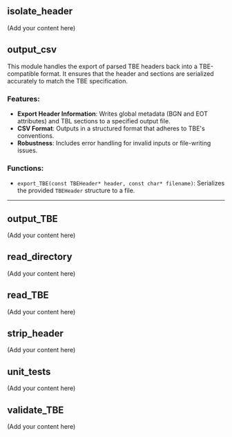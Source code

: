 ## isolate_header

(Add your content here)

## output_csv

This module handles the export of parsed TBE headers back into a TBE-compatible format. It ensures that the header and sections are serialized accurately to match the TBE specification.

### Features:
- **Export Header Information**: Writes global metadata (BGN and EOT attributes) and TBL sections to a specified output file.
- **CSV Format**: Outputs in a structured format that adheres to TBE's conventions.
- **Robustness**: Includes error handling for invalid inputs or file-writing issues.

### Functions:
- `export_TBE(const TBEHeader* header, const char* filename)`: Serializes the provided `TBEHeader` structure to a file.

---

## output_TBE

(Add your content here)

## read_directory

(Add your content here)

## read_TBE

(Add your content here)

## strip_header

(Add your content here)

## unit_tests

(Add your content here)

## validate_TBE

(Add your content here)
